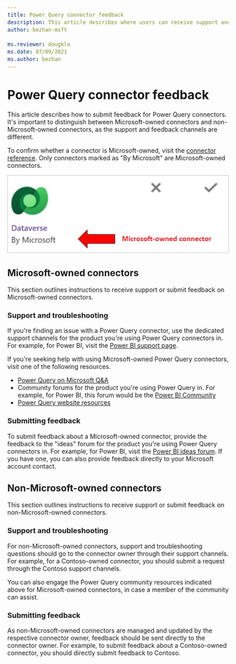 ```yaml
---
title: Power Query connector feedback
description: This article describes where users can receive support and share feedback for Power Query Connectors. 
author: bezhan-msft

ms.reviewer: dougklo
ms.date: 07/09/2021
ms.author: bezhan
---
```


# Power Query connector feedback

This article describes how to submit feedback for Power Query connectors. It's important to distinguish between Microsoft-owned connectors and non-Microsoft-owned connectors, as the support and feedback channels are different.

To confirm whether a connector is Microsoft-owned, visit the [connector reference](index.md). Only connectors marked as "By Microsoft" are Microsoft-owned connectors.

![Image from connector reference with arrow pointing to "By Microsoft"](./media/connector-feedback/microsoft-owned-connector.png)

## Microsoft-owned connectors

This section outlines instructions to receive support or submit feedback on Microsoft-owned connectors.

### Support and troubleshooting

If you're finding an issue with a Power Query connector, use the dedicated support channels for the product you're using Power Query connectors in. For example, for Power BI, visit the [Power BI support page](https://powerbi.microsoft.com/support/).

If you're seeking help with using Microsoft-owned Power Query connectors, visit one of the following resources.

* [Power Query on Microsoft Q&A](/answers/products/pwrqry)
* Community forums for the product you're using Power Query in. For example, for Power BI, this forum would be the [Power BI Community](https://community.powerbi.com/t5/Power-Query/bd-p/power-bi-services)
* [Power Query website resources](https://powerquery.microsoft.com/resources/)

### Submitting feedback

To submit feedback about a Microsoft-owned connector, provide the feedback to the "ideas" forum for the product you're using Power Query connectors in. For example, for Power BI, visit the [Power BI ideas forum](https://ideas.powerbi.com). If you have one, you can also provide feedback directly to your Microsoft account contact.

## Non-Microsoft-owned connectors

This section outlines instructions to receive support or submit feedback on non-Microsoft-owned connectors.

### Support and troubleshooting

For non-Microsoft-owned connectors, support and troubleshooting questions should go to the connector owner through their support channels. For example, for a Contoso-owned connector, you should submit a request through the Contoso support channels.

You can also engage the Power Query community resources indicated above for Microsoft-owned connectors, in case a member of the community can assist.

### Submitting feedback

As non-Microsoft-owned connectors are managed and updated by the respective connector owner, feedback should be sent directly to the connector owner. For example, to submit feedback about a Contoso-owned connector, you should directly submit feedback to Contoso.